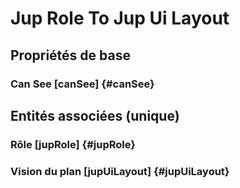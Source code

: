 #  Jup Role To Jup Ui Layout
<!--- THIS FILE IS GENERATED PLEASE DO NOT EDIT IT DIRECTLY --->



## Propriétés de base

### Can See [canSee] {#canSee}
        


## Entités associées (unique)

### Rôle [jupRole] {#jupRole}
        

### Vision du plan [jupUiLayout] {#jupUiLayout}
        





